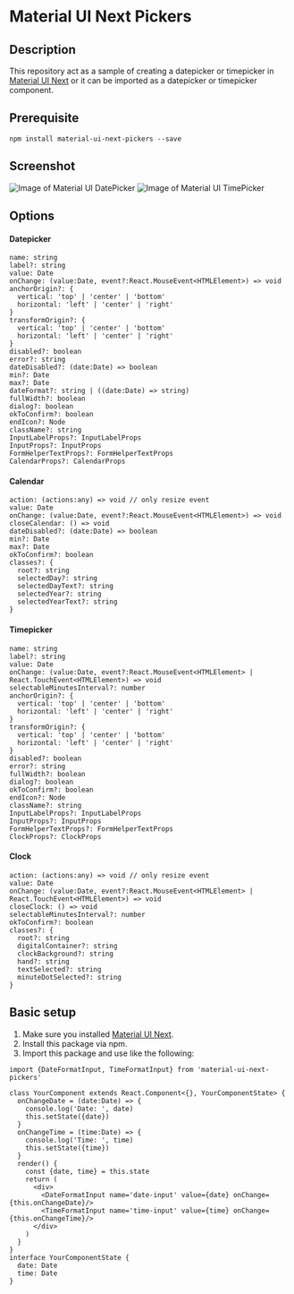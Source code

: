 # Material UI Next Pickers
## Description
This repository act as a sample of creating a datepicker or timepicker in [Material UI Next](https://material-ui-next.com/) or it can be imported as a datepicker or timepicker component.

## Prerequisite
```
npm install material-ui-next-pickers --save
```

## Screenshot
![Image of Material UI DatePicker](https://github.com/chingyawhao/material-ui-next-pickers/blob/master/image/datepicker.png)
![Image of Material UI TimePicker](https://github.com/chingyawhao/material-ui-next-pickers/blob/master/image/timepicker.png)

## Options
#### Datepicker
```
name: string
label?: string
value: Date
onChange: (value:Date, event?:React.MouseEvent<HTMLElement>) => void
anchorOrigin?: {
  vertical: 'top' | 'center' | 'bottom'
  horizontal: 'left' | 'center' | 'right'
}
transformOrigin?: {
  vertical: 'top' | 'center' | 'bottom'
  horizontal: 'left' | 'center' | 'right'
}
disabled?: boolean
error?: string
dateDisabled?: (date:Date) => boolean
min?: Date
max?: Date
dateFormat?: string | ((date:Date) => string)
fullWidth?: boolean
dialog?: boolean
okToConfirm?: boolean
endIcon?: Node
className?: string
InputLabelProps?: InputLabelProps
InputProps?: InputProps
FormHelperTextProps?: FormHelperTextProps
CalendarProps?: CalendarProps
```
#### Calendar
```
action: (actions:any) => void // only resize event
value: Date
onChange: (value:Date, event?:React.MouseEvent<HTMLElement>) => void
closeCalendar: () => void
dateDisabled?: (date:Date) => boolean
min?: Date
max?: Date
okToConfirm?: boolean
classes?: {
  root?: string
  selectedDay?: string
  selectedDayText?: string
  selectedYear?: string
  selectedYearText?: string
}
```
#### Timepicker
```
name: string
label?: string
value: Date
onChange: (value:Date, event?:React.MouseEvent<HTMLElement> | React.TouchEvent<HTMLElement>) => void
selectableMinutesInterval?: number
anchorOrigin?: {
  vertical: 'top' | 'center' | 'bottom'
  horizontal: 'left' | 'center' | 'right'
}
transformOrigin?: {
  vertical: 'top' | 'center' | 'bottom'
  horizontal: 'left' | 'center' | 'right'
}
disabled?: boolean
error?: string
fullWidth?: boolean
dialog?: boolean
okToConfirm?: boolean
endIcon?: Node
className?: string
InputLabelProps?: InputLabelProps
InputProps?: InputProps
FormHelperTextProps?: FormHelperTextProps
ClockProps?: ClockProps
```
#### Clock
```
action: (actions:any) => void // only resize event
value: Date
onChange: (value:Date, event?:React.MouseEvent<HTMLElement> | React.TouchEvent<HTMLElement>) => void
closeClock: () => void
selectableMinutesInterval?: number
okToConfirm?: boolean
classes?: {
  root?: string
  digitalContainer?: string
  clockBackground?: string
  hand?: string
  textSelected?: string
  minuteDotSelected?: string
}
```

## Basic setup
1. Make sure you installed [Material UI Next](https://material-ui-next.com/).
2. Install this package via npm.
3. Import this package and use like the following: 
```tsx
import {DateFormatInput, TimeFormatInput} from 'material-ui-next-pickers'

class YourComponent extends React.Component<{}, YourComponentState> {
  onChangeDate = (date:Date) => {
    console.log('Date: ', date)
    this.setState({date})
  } 
  onChangeTime = (time:Date) => {
    console.log('Time: ', time)
    this.setState({time})
  } 
  render() {
    const {date, time} = this.state
    return (
      <div>
        <DateFormatInput name='date-input' value={date} onChange={this.onChangeDate}/>
        <TimeFormatInput name='time-input' value={time} onChange={this.onChangeTime}/>
      </div>
    )
  } 
}
interface YourComponentState {
  date: Date
  time: Date
}
```